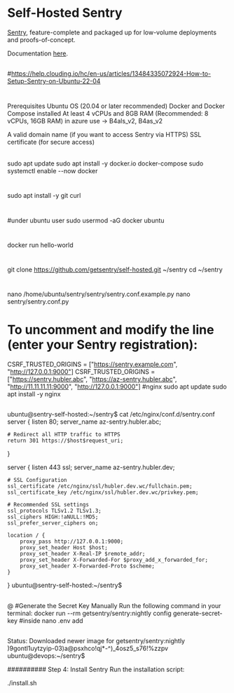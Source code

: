# Self-Hosted Sentry

[Sentry](https://sentry.io/), feature-complete and packaged up for low-volume deployments and proofs-of-concept.

Documentation [here](https://develop.sentry.dev/self-hosted/).
##
#https://help.clouding.io/hc/en-us/articles/13484335072924-How-to-Setup-Sentry-on-Ubuntu-22-04
#
Prerequisites
Ubuntu OS (20.04 or later recommended)
Docker and Docker Compose installed
At least 4 vCPUs and 8GB RAM (Recommended: 8 vCPUs, 16GB RAM)
in azure use -> B4als_v2, B4as_v2

A valid domain name (if you want to access Sentry via HTTPS)
SSL certificate (for secure access)
######
sudo apt update
sudo apt install -y docker.io docker-compose
sudo systemctl enable --now docker
#
sudo apt install -y git curl
#
#under ubuntu user 
sudo usermod -aG docker ubuntu
#
docker run hello-world
#
git clone https://github.com/getsentry/self-hosted.git ~/sentry
cd ~/sentry
#
#####
nano /home/ubuntu/sentry/sentry/sentry.conf.example.py
nano sentry/sentry.conf.py
# To uncomment and modify the line (enter your Sentry registration):
CSRF_TRUSTED_ORIGINS = ["https://sentry.example.com", "http://127.0.0.1:9000"]
CSRF_TRUSTED_ORIGINS = ["https://sentry.hubler.abc", "https://az-sentry.hubler.abc", "http://11.11.11.11:9000", "http://127.0.0.1:9000"]
#nginx
sudo apt update
sudo apt install -y nginx
##
ubuntu@sentry-self-hosted:~/sentry$ cat /etc/nginx/conf.d/sentry.conf
server {
    listen 80;
    server_name az-sentry.hubler.abc;

    # Redirect all HTTP traffic to HTTPS
    return 301 https://$host$request_uri;
}

server {
    listen 443 ssl;
    server_name az-sentry.hubler.dev;

    # SSL Configuration
    ssl_certificate /etc/nginx/ssl/hubler.dev.wc/fullchain.pem;
    ssl_certificate_key /etc/nginx/ssl/hubler.dev.wc/privkey.pem;

    # Recommended SSL settings
    ssl_protocols TLSv1.2 TLSv1.3;
    ssl_ciphers HIGH:!aNULL:!MD5;
    ssl_prefer_server_ciphers on;

    location / {
        proxy_pass http://127.0.0.1:9000;
        proxy_set_header Host $host;
        proxy_set_header X-Real-IP $remote_addr;
        proxy_set_header X-Forwarded-For $proxy_add_x_forwarded_for;
        proxy_set_header X-Forwarded-Proto $scheme;
    }
}
ubuntu@sentry-self-hosted:~/sentry$

##





@
#Generate the Secret Key Manually Run the following command in your terminal:
docker run --rm getsentry/sentry:nightly config generate-secret-key
#inside nano .env add 
##
Status: Downloaded newer image for getsentry/sentry:nightly
)9gontl1uytzyip-03)a@psxhco!qj*-^)_4osz5_s76!%zzpv
ubuntu@devops:~/sentry$

##########
Step 4: Install Sentry
Run the installation script:

./install.sh

##
